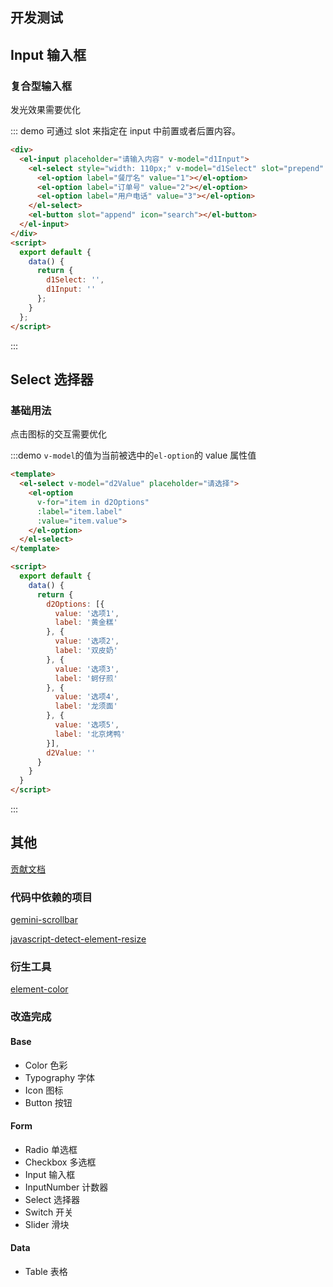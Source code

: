 <script>
  export default {
    data() {
      return {
        d1Select: '',
        d1Input: '',

        d2Options: [{
          value: '选项1',
          label: '黄金糕'
        }, {
          value: '选项2',
          label: '双皮奶'
        }, {
          value: '选项3',
          label: '蚵仔煎'
        }, {
          value: '选项4',
          label: '龙须面'
        }, {
          value: '选项5',
          label: '北京烤鸭'
        }],
        d2Value: ''
      };
    }
  };
</script>
## 开发测试

## Input 输入框

### 复合型输入框

发光效果需要优化

::: demo 可通过 slot 来指定在 input 中前置或者后置内容。
```html
<div>
  <el-input placeholder="请输入内容" v-model="d1Input">
    <el-select style="width: 110px;" v-model="d1Select" slot="prepend" placeholder="请选择">
      <el-option label="餐厅名" value="1"></el-option>
      <el-option label="订单号" value="2"></el-option>
      <el-option label="用户电话" value="3"></el-option>
    </el-select>
    <el-button slot="append" icon="search"></el-button>
  </el-input>
</div>
<script>
  export default {
    data() {
      return {
        d1Select: '',
        d1Input: ''
      };
    }
  };
</script>
```
:::

## Select 选择器

### 基础用法

点击图标的交互需要优化

:::demo `v-model`的值为当前被选中的`el-option`的 value 属性值
```html
<template>
  <el-select v-model="d2Value" placeholder="请选择">
    <el-option
      v-for="item in d2Options"
      :label="item.label"
      :value="item.value">
    </el-option>
  </el-select>
</template>

<script>
  export default {
    data() {
      return {
        d2Options: [{
          value: '选项1',
          label: '黄金糕'
        }, {
          value: '选项2',
          label: '双皮奶'
        }, {
          value: '选项3',
          label: '蚵仔煎'
        }, {
          value: '选项4',
          label: '龙须面'
        }, {
          value: '选项5',
          label: '北京烤鸭'
        }],
        d2Value: ''
      }
    }
  }
</script>
```
:::

## 其他

[贡献文档](https://github.com/ElemeFE/element/blob/dev/.github/CONTRIBUTING.zh-CN.md)

### 代码中依赖的项目

[gemini-scrollbar](https://github.com/noeldelgado/gemini-scrollbar)

[javascript-detect-element-resize](https://github.com/sdecima/javascript-detect-element-resize)

### 衍生工具

[element-color](https://mikuscallion.github.io/element-color/)

### 改造完成

#### Base

* Color 色彩
* Typography 字体
* Icon 图标
* Button 按钮


#### Form

* Radio 单选框
* Checkbox 多选框
* Input 输入框
* InputNumber 计数器
* Select 选择器
* Switch 开关
* Slider 滑块

#### Data

* Table 表格

